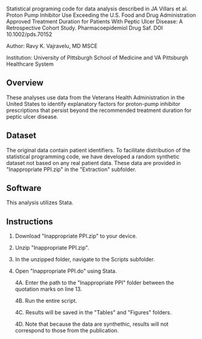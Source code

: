 Statistical programing code for data analysis described in JA Villars et al. Proton Pump Inhibitor Use Exceeding the U.S. Food and Drug Administration Approved Treatment Duration for Patients With Peptic Ulcer Disease: A Retrospective Cohort Study. Pharmacoepidemiol Drug Saf. DOI 10.1002/pds.70152

Author: Ravy K. Vajravelu, MD MSCE

Institution: University of Pittsburgh School of Medicine and VA Pittsburgh Healthcare System

## Overview
These analyses use data from the Veterans Health Administration in the United States to identify explanatory factors for proton-pump inhibitor prescriptions that persist beyond the recommended treatment duration for peptic ulcer disease.

## Dataset
The original data contain patient identifiers. To facilitate distribution of the statistical programming code, we have developed a random synthetic dataset not based on any real patient data. These data are provided in "Inappropriate PPI.zip" in the "Extraction" subfolder.

## Software
This analysis utilizes Stata.

## Instructions

1. Download "Inappropriate PPI.zip" to your device.
2. Unzip "Inappropriate PPI.zip".
3. In the unzipped folder, navigate to the Scripts subfolder.
4. Open "Inappropriate PPI.do" using Stata.

   4A. Enter the path to the "Inappropriate PPI" folder between the quotation marks on line 13.

   4B. Run the entire script.

   4C. Results will be saved in the "Tables" and "Figures" folders.

   4D. Note that because the data are synthethic, results will not correspond to those from the publication.
